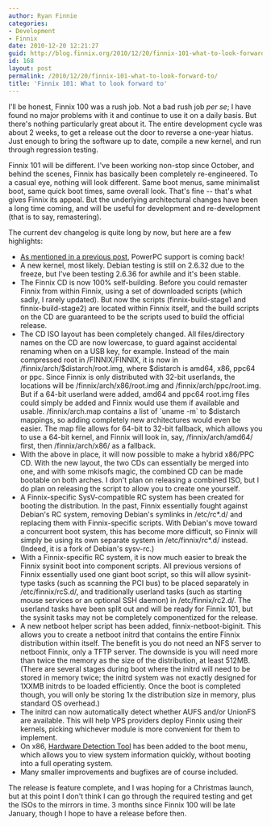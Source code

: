 ```yaml
---
author: Ryan Finnie
categories:
- Development
- Finnix
date: 2010-12-20 12:21:27
guid: http://blog.finnix.org/2010/12/20/finnix-101-what-to-look-forward-to/
id: 168
layout: post
permalink: /2010/12/20/finnix-101-what-to-look-forward-to/
title: 'Finnix 101: What to look forward to'
---
```

I'll be honest, Finnix 100 was a rush job. Not a bad rush job _per se_; I have found no major problems with it and continue to use it on a daily basis. But there's nothing particularly great about it. The entire development cycle was about 2 weeks, to get a release out the door to reverse a one-year hiatus. Just enough to bring the software up to date, compile a new kernel, and run through regression testing.

Finnix 101 will be different. I've been working non-stop since October, and behind the scenes, Finnix has basically been completely re-engineered. To a casual eye, nothing will look different. Same boot menus, same minimalist boot, same quick boot times, same overall look. That's fine -- that's what gives Finnix its appeal. But the underlying architectural changes have been a long time coming, and will be useful for development and re-development (that is to say, remastering).

The current dev changelog is quite long by now, but here are a few highlights:

  * [As mentioned in a previous post](http://blog.finnix.org/2010/11/19/clarification-on-finnix-for-powerpc/), PowerPC support is coming back!
  * A new kernel, most likely. Debian testing is still on 2.6.32 due to the freeze, but I've been testing 2.6.36 for awhile and it's been stable.
  * The Finnix CD is now 100% self-building. Before you could remaster Finnix from within Finnix, using a set of downloaded scripts (which sadly, I rarely updated). But now the scripts (finnix-build-stage1 and finnix-build-stage2) are located within Finnix itself, and the build scripts on the CD are guaranteed to be the scripts used to build the official release.
  * The CD ISO layout has been completely changed. All files/directory names on the CD are now lowercase, to guard against accidental renaming when on a USB key, for example. Instead of the main compressed root in /FINNIX/FINNIX, it is now in /finnix/arch/$distarch/root.img, where $distarch is amd64, x86, ppc64 or ppc. Since Finnix is only distributed with 32-bit userlands, the locations will be /finnix/arch/x86/root.img and /finnix/arch/ppc/root.img. But if a 64-bit userland were added, amd64 and ppc64 root.img files could simply be added and Finnix would use them if available and usable. /finnix/arch.map contains a list of \`uname -m\` to $distarch mappings, so adding completely new architectures would even be easier. The map file allows for 64-bit to 32-bit fallback, which allows you to use a 64-bit kernel, and Finnix will look in, say, /finnix/arch/amd64/ first, then /finnix/arch/x86/ as a fallback.
  * With the above in place, it will now possible to make a hybrid x86/PPC CD. With the new layout, the two CDs can essentially be merged into one, and with some mkisofs magic, the combined CD can be made bootable on both arches. I don't plan on releasing a combined ISO, but I do plan on releasing the script to allow you to create one yourself.
  * A Finnix-specific SysV-compatible RC system has been created for booting the distribution. In the past, Finnix essentially fought against Debian's RC system, removing Debian's symlinks in /etc/rc\*.d/ and replacing them with Finnix-specific scripts. With Debian's move toward a concurrent boot system, this has become more difficult, so Finnix will simply be using its own separate system in /etc/finnix/rc\*.d/ instead. (Indeed, it is a fork of Debian's sysv-rc.)
  * With a Finnix-specific RC system, it is now much easier to break the Finnix sysinit boot into component scripts. All previous versions of Finnix essentially used one giant boot script, so this will allow sysinit-type tasks (such as scanning the PCI bus) to be placed separately in /etc/finnix/rcS.d/, and traditionally userland tasks (such as starting mouse services or an optional SSH daemon) in /etc/finnix/rc2.d/. The userland tasks have been split out and will be ready for Finnix 101, but the sysinit tasks may not be completely componentized for the release.
  * A new netboot helper script has been added, finnix-netboot-biginit. This allows you to create a netboot initrd that contains the entire Finnix distribution within itself. The benefit is you do not need an NFS server to netboot Finnix, only a TFTP server. The downside is you will need more than twice the memory as the size of the distribution, at least 512MB. (There are several stages during boot where the initrd will need to be stored in memory twice; the initrd system was not exactly designed for 1XXMB initrds to be loaded efficiently. Once the boot is completed though, you will only be storing 1x the distribution size in memory, plus standard OS overhead.)
  * The initrd can now automatically detect whether AUFS and/or UnionFS are available. This will help VPS providers deploy Finnix using their kernels, picking whichever module is more convenient for them to implement.
  * On x86, [Hardware Detection Tool](http://syslinux.zytor.com/wiki/index.php/Hdt_%28Hardware_Detection_Tool%29) has been added to the boot menu, which allows you to view system information quickly, without booting into a full operating system.
  * Many smaller improvements and bugfixes are of course included.

The release is feature complete, and I was hoping for a Christmas launch, but at this point I don't think I can go through the required testing and get the ISOs to the mirrors in time. 3 months since Finnix 100 will be late January, though I hope to have a release before then.
